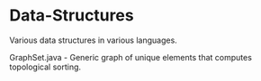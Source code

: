 Data-Structures
===============

Various data structures in various languages.

GraphSet.java - Generic graph of unique elements that computes topological sorting.
